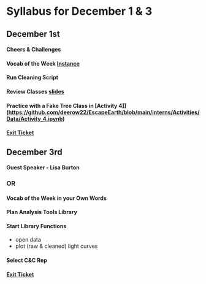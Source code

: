 # Syllabus for December 1 & 3


## December 1st
#### Cheers & Challenges
#### Vocab of the Week [Instance](https://www.tutorialspoint.com/python/python_classes_objects.htm)
#### Run Cleaning Script
#### Review Classes [slides](https://docs.google.com/presentation/d/1i2PmfYJ8ykqoH2g5bdErijWmZsQ_HsNWQ7RbGC7RIH4/edit?usp=sharing)
#### Practice with a Fake Tree Class in [Activity 4]](https://github.com/deerow22/EscapeEarth/blob/main/interns/Activities/Data/Activity_4.ipynb)
#### [Exit Ticket](https://docs.google.com/forms/d/e/1FAIpQLSfhexyVY226Fo7eyEtHve_MwAFkbjSh_eVrbftjhPyLBquDqQ/viewform?usp=sf_link)


## December 3rd
#### Guest Speaker - Lisa Burton
### OR
#### Vocab of the Week in your Own Words
#### Plan Analysis Tools Library 
#### Start Library Functions 
- open data 
- plot (raw & cleaned) light curves

#### Select C&C Rep
#### [Exit Ticket](https://docs.google.com/forms/d/e/1FAIpQLSfhexyVY226Fo7eyEtHve_MwAFkbjSh_eVrbftjhPyLBquDqQ/viewform?usp=sf_link)
